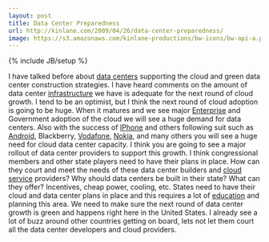 ```yaml
---
layout: post
title: Data Center Preparedness
url: http://kinlane.com/2009/04/26/data-center-preparedness/
image: https://s3.amazonaws.com/kinlane-productions/bw-icons/bw-api-a.png
---
```

{% include JB/setup %}
<p>
     I have talked before about <a class="zem_slink" title="Data center" rel="wikipedia" href="http://en.wikipedia.org/wiki/Data_center">data centers</a> supporting the cloud and green data center construction strategies. I have heard comments on the amount of data center <a class="zem_slink" title="Infrastructure" rel="wikipedia" href="http://en.wikipedia.org/wiki/Infrastructure">infrastructure</a> we have is adequate for the next round of cloud growth. I tend to be an optimist, but I think the next round of cloud adoption is going to be huge. When it matures and we see major <a class="zem_slink" title="Starship Enterprise" rel="wikipedia" href="http://en.wikipedia.org/wiki/Starship_Enterprise">Enterprise</a> and Government adoption of the cloud we will see a huge demand for data centers. Also with the success of <a class="zem_slink" title="IPhone OS" rel="homepage" href="http://developer.apple.com/iphone/">IPhone</a> and others following suit such as <a class="zem_slink" title="Android" rel="homepage" href="http://code.google.com/android/">Android</a>, Blackberry, <a class="zem_slink" title="Vodafone" rel="homepage" href="http://www.vodafone.com/">Vodafone</a>, <a class="zem_slink" title="Nokia" rel="homepage" href="http://nokia.com">Nokia</a>, and many others you will see a huge need for cloud data center capacity. I think you are going to see a major rollout of data center providers to support this growth. I think congressional members and other state players need to have their plans in place. How can they court and meet the needs of these data center builders and <a class="zem_slink" title="Cloud Computing" rel="wikinvest" href="http://www.wikinvest.com/concept/Cloud_Computing">cloud service</a> providers? Why should data centers be built in their state? What can they offer? Incentives, cheap power, cooling, etc. States need to have their cloud and data center plans in place and this requires a lot of <a class="zem_slink" title="Education" rel="wikipedia" href="http://en.wikipedia.org/wiki/Education">education</a> and planning this area. We need to make sure the next round of data center growth is green and happens right here in the United States. I already see a lot of buzz around other countries getting on board, lets not let them court all the data center developers and cloud providers.
</p>